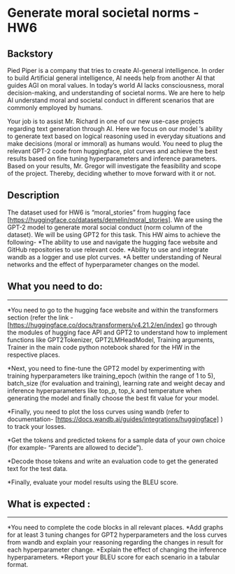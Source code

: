 # Generate moral societal norms - HW6

## Backstory

Pied Piper is a company that tries to create AI-general intelligence. In order to build Artificial general intelligence, AI needs help from another AI that guides AGI on moral values. In today’s world AI lacks consciousness, moral decision-making, and understanding of societal norms. We are here to help AI understand moral and societal conduct in different scenarios that are commonly employed by humans.

Your job is to assist Mr. Richard in one of our new use-case projects regarding text generation through AI. Here we focus on our model ’s ability to generate text based on logical reasoning used in everyday situations and make decisions (moral or immoral) as humans would. You need to plug the relevant GPT-2 code from huggingface, plot curves and achieve the best results based on fine tuning hyperparameters and inference parameters. Based on your results, Mr. Gregor will investigate the feasibility and scope of the project. Thereby, deciding whether to move forward with it or not. 

## Description

The dataset used for HW6 is “moral_stories” from hugging face [https://huggingface.co/datasets/demelin/moral_stories]. We are using the GPT-2 model to generate moral social conduct (norm column of the dataset). We will be using GPT2 for this task. This HW aims to achieve the following-
*The ability to use and navigate the hugging face website and GitHub repositories to use relevant code.
*Ability to use and integrate wandb as a logger and use plot curves.
*A better understanding of Neural networks and the effect of hyperparameter changes on the model.

## What you need to do: 

***
*You need to go to the hugging face website and within the transformers section (refer the link - [https://huggingface.co/docs/transformers/v4.21.2/en/index] go through the modules of hugging face API and GPT2 to understand how to implement functions like GPT2Tokenizer, GPT2LMHeadModel, Training arguments, Trainer in the main code python notebook shared for the HW in the respective places.

*Next, you need to fine-tune the GPT2 model by experimenting with training hyperparameters like training_epoch (within the range of 1 to 5), batch_size (for evaluation and training), learning rate and weight decay and inference hyperparameters like top_p, top_k and temperature when generating the model and finally choose the best fit value for your model.

*Finally, you need to plot the loss curves using wandb (refer to documentation- [https://docs.wandb.ai/guides/integrations/huggingface] ) to track your losses.

*Get the tokens and predicted tokens for a sample data of your own choice (for example- “Parents are allowed to decide”). 

*Decode those tokens and write an evaluation code to get the generated text for the test data. 

*Finally, evaluate your model results using the BLEU score.

## What is expected : 

***
*You need to complete the code blocks in all relevant places.
*Add graphs for at least 3 tuning changes for GPT2 hyperparameters and the loss curves from wandb and explain your reasoning regarding the changes in result for each hyperparameter change.
*Explain the effect of changing the inference hyperparameters.
*Report your BLEU score for each scenario in a tabular format.


